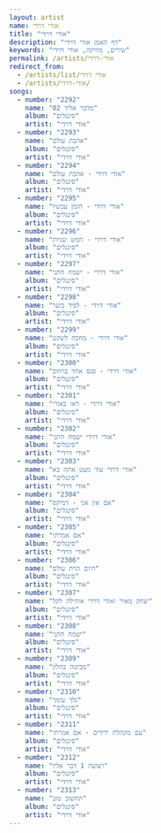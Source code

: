 ```yaml
---
layout: artist
name: אודי דוידי
title: "אודי דוידי"
description: "דף האמן אודי דוידי"
keywords: "שירים, מוזיקה, אודי דוידי"
permalink: /artists/אודי-דוידי
redirect_from:
  - /artists/list/אודי דוידי
  - /artists/אודי-דוידי/
songs:
  - number: "2292"
    name: "02 מדבר אליך"
    album: "סינגלים"
    artist: "אודי דוידי"
  - number: "2293"
    name: "אהבת עולם"
    album: "סינגלים"
    artist: "אודי דוידי"
  - number: "2294"
    name: "אודי דוידי - אהבת עולם"
    album: "סינגלים"
    artist: "אודי דוידי"
  - number: "2295"
    name: "אודי דוידי - הזמן עכשיו"
    album: "סינגלים"
    artist: "אודי דוידי"
  - number: "2296"
    name: "אודי דוידי - חמש שניות"
    album: "סינגלים"
    artist: "אודי דוידי"
  - number: "2297"
    name: "אודי דוידי - ישמח חתני"
    album: "סינגלים"
    artist: "אודי דוידי"
  - number: "2298"
    name: "אודי דוידי - לפיד בוער"
    album: "סינגלים"
    artist: "אודי דוידי"
  - number: "2299"
    name: "אודי דוידי - מחכה לשקט"
    album: "סינגלים"
    artist: "אודי דוידי"
  - number: "2300"
    name: "אודי דוידי - פנס אחד ברחוב"
    album: "סינגלים"
    artist: "אודי דוידי"
  - number: "2301"
    name: "אודי דוידי - ראו באורי"
    album: "סינגלים"
    artist: "אודי דוידי"
  - number: "2302"
    name: "אודי דוידי ישמח חתני"
    album: "סינגלים"
    artist: "אודי דוידי"
  - number: "2303"
    name: "אודי דוידי עוד מעט אתה בא"
    album: "סינגלים"
    artist: "אודי דוידי"
  - number: "2304"
    name: "אם אין אני - רמיקס"
    album: "סינגלים"
    artist: "אודי דוידי"
  - number: "2305"
    name: "אם אמרתי"
    album: "סינגלים"
    artist: "אודי דוידי"
  - number: "2306"
    name: "היום הרת עולם"
    album: "סינגלים"
    artist: "אודי דוידי"
  - number: "2307"
    name: "יצחק מאיר ואודי דוידי אוחילה לקל"
    album: "סינגלים"
    artist: "אודי דוידי"
  - number: "2308"
    name: "ישמח חתני"
    album: "סינגלים"
    artist: "אודי דוידי"
  - number: "2309"
    name: "מביטה בחלון"
    album: "סינגלים"
    artist: "אודי דוידי"
  - number: "2310"
    name: "נלך עימך"
    album: "סינגלים"
    artist: "אודי דוידי"
  - number: "2311"
    name: "עם מקהלת ידידים - אם אמרתי"
    album: "סינגלים"
    artist: "אודי דוידי"
  - number: "2312"
    name: "רצועה 1 דבר אליו"
    album: "סינגלים"
    artist: "אודי דוידי"
  - number: "2313"
    name: "תחשוב טוב"
    album: "סינגלים"
    artist: "אודי דוידי"
---
```

